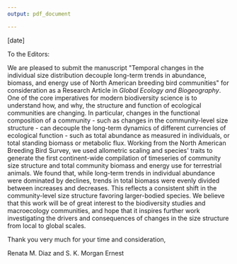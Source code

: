 ```yaml
---
output: pdf_document

---
```


[date]

To the Editors:

We are pleased to submit the manuscript "Temporal changes in the individual size distribution decouple long-term trends in abundance, biomass, and energy use of North American breeding bird communities" for consideration as a Research Article in _Global Ecology and Biogeography_. One of the core imperatives for modern biodiversity science is to understand how, and why, the structure and function of ecological communities are changing. In particular, changes in the functional composition of a community - such as changes in the community-level size structure - can decouple the long-term dynamics of different currencies of ecological function - such as total abundance as measured in individuals, or total standing biomass or metabolic flux. Working from the North American Breeding Bird Survey, we used allometric scaling and species' traits to generate the first continent-wide compilation of timeseries of community size structure and total community biomass and energy use for terrestrial animals. We found that, while long-term trends in individual abundance were dominated by declines, trends in total biomass were evenly divided between increases and decreases. This reflects a consistent shift in the community-level size structure favoring larger-bodied species. We believe that this work will be of great interest to the biodiversity studies and macroecology communities, and hope that it inspires further work investigating the drivers and consequences of changes in the size structure from local to global scales. 

Thank you very much for your time and consideration,

Renata M. Diaz and S. K. Morgan Ernest
